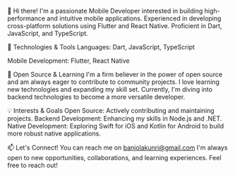 👋 Hi there! I'm a passionate Mobile Developer interested in building high-performance and intuitive mobile applications. Experienced in developing cross-platform solutions using Flutter and React Native. Proficient in Dart, JavaScript, and TypeScript.

🔧 Technologies & Tools
Languages: Dart, JavaScript, TypeScript

Mobile Development: Flutter, React Native

🌱 Open Source & Learning
I'm a firm believer in the power of open source and am always eager to contribute to community projects. I love learning new technologies and expanding my skill set. Currently, I'm diving into backend technologies to become a more versatile developer.

💡 Interests & Goals
Open Source: Actively contributing and maintaining projects.
Backend Development: Enhancing my skills in Node.js and .NET.
Native Development: Exploring Swift for iOS and Kotlin for Android to build more robust native applications.

📫 Let's Connect! You can reach me on banjolakunri@gmail.com
I'm always open to new opportunities, collaborations, and learning experiences. Feel free to reach out!


<!---
Oabanjo01/Oabanjo01 is a ✨ special ✨ repository because its `README.md` (this file) appears on your GitHub profile.
You can click the Preview link to take a look at your changes.
--->
